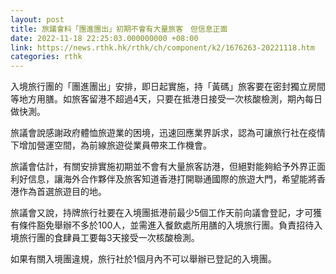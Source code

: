 ```yaml
---
layout: post
title: 旅議會料「團進團出」初期不會有大量旅客　但信息正面
date: 2022-11-18 22:25:03.000000000 +08:00
link: https://news.rthk.hk/rthk/ch/component/k2/1676263-20221118.htm
categories: rthk
---
```


入境旅行團的「團進團出」安排，即日起實施，持「黃碼」旅客要在密封獨立房間等地方用膳。如旅客留港不超過4天，只要在抵港日接受一次核酸檢測，期內每日做快測。

旅議會說感謝政府體恤旅遊業的困境，迅速回應業界訴求，認為可讓旅行社在疫情下增加營運空間，為前線旅遊從業員帶來工作機會。

旅議會估計，有關安排實施初期並不會有大量旅客訪港，但絕對能夠給予外界正面利好信息，讓海外合作夥伴及旅客知道香港打開聯通國際的旅遊大門，希望能將香港作為首選旅遊目的地。

旅議會又說，持牌旅行社要在入境團抵港前最少5個工作天前向議會登記，才可獲有條件豁免舉辦不多於100人，並需進入餐飲處所用膳的入境旅行團。負責招待入境旅行團的食肆員工要每3天接受一次核酸檢測。

如果有關入境團違規，旅行社於1個月內不可以舉辦已登記的入境團。
